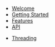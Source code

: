 <!-- docs/_sidebar.md -->

* [Welcome](/)
* [Getting Started](getting_started.md)
* [Features](features.md)
* [API](api.md)
<!-- * [GUI](gui.md) -->
* [Threading](threading.md)